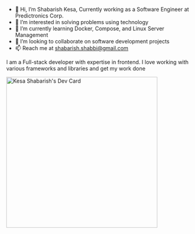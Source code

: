 - 👋 Hi, I’m Shabarish Kesa, Currently working as a Software Engineer at Predictronics Corp.
- 👀 I’m interested in solving problems using technology
- 🌱 I’m currently learning Docker, Compose, and Linux Server Management
- 💞️ I’m looking to collaborate on software development projects
- 📫 Reach me at shabarish.shabbi@gmail.com

I am a Full-stack developer with expertise in frontend. I love working with various frameworks and libraries and get my work done

<!---
shabbi268/shabbi268 is a ✨ special ✨ repository because its `README.md` (this file) appears on your GitHub profile.
You can click the Preview link to take a look at your changes.
--->

<a href="https://app.daily.dev/K2513388"><img src="https://api.daily.dev/devcards/43b0e5887920437b801305f8093fdcc0.png?r=h0q" width="400" alt="Kesa Shabarish's Dev Card"/></a>
